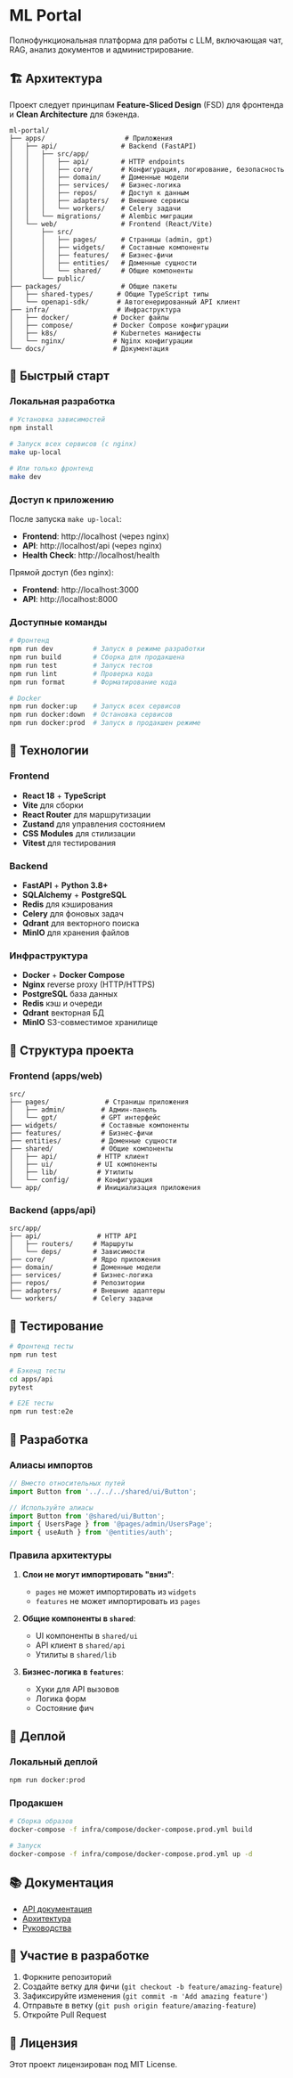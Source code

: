# ML Portal

Полнофункциональная платформа для работы с LLM, включающая чат, RAG, анализ документов и администрирование.

## 🏗️ Архитектура

Проект следует принципам **Feature-Sliced Design** (FSD) для фронтенда и **Clean Architecture** для бэкенда.

```
ml-portal/
├── apps/                    # Приложения
│   ├── api/                # Backend (FastAPI)
│   │   ├── src/app/
│   │   │   ├── api/        # HTTP endpoints
│   │   │   ├── core/       # Конфигурация, логирование, безопасность
│   │   │   ├── domain/     # Доменные модели
│   │   │   ├── services/   # Бизнес-логика
│   │   │   ├── repos/      # Доступ к данным
│   │   │   ├── adapters/   # Внешние сервисы
│   │   │   └── workers/    # Celery задачи
│   │   └── migrations/     # Alembic миграции
│   └── web/                # Frontend (React/Vite)
│       ├── src/
│       │   ├── pages/      # Страницы (admin, gpt)
│       │   ├── widgets/    # Составные компоненты
│       │   ├── features/   # Бизнес-фичи
│       │   ├── entities/   # Доменные сущности
│       │   └── shared/     # Общие компоненты
│       └── public/
├── packages/               # Общие пакеты
│   ├── shared-types/      # Общие TypeScript типы
│   └── openapi-sdk/       # Автогенерированный API клиент
├── infra/                 # Инфраструктура
│   ├── docker/           # Docker файлы
│   ├── compose/          # Docker Compose конфигурации
│   ├── k8s/              # Kubernetes манифесты
│   └── nginx/            # Nginx конфигурации
└── docs/                 # Документация
```

## 🚀 Быстрый старт

### Локальная разработка

```bash
# Установка зависимостей
npm install

# Запуск всех сервисов (с nginx)
make up-local

# Или только фронтенд
make dev
```

### Доступ к приложению

После запуска `make up-local`:

- **Frontend**: http://localhost (через nginx)
- **API**: http://localhost/api (через nginx)
- **Health Check**: http://localhost/health

Прямой доступ (без nginx):
- **Frontend**: http://localhost:3000
- **API**: http://localhost:8000

### Доступные команды

```bash
# Фронтенд
npm run dev          # Запуск в режиме разработки
npm run build        # Сборка для продакшена
npm run test         # Запуск тестов
npm run lint         # Проверка кода
npm run format       # Форматирование кода

# Docker
npm run docker:up    # Запуск всех сервисов
npm run docker:down  # Остановка сервисов
npm run docker:prod  # Запуск в продакшен режиме
```

## 🔧 Технологии

### Frontend
- **React 18** + **TypeScript**
- **Vite** для сборки
- **React Router** для маршрутизации
- **Zustand** для управления состоянием
- **CSS Modules** для стилизации
- **Vitest** для тестирования

### Backend
- **FastAPI** + **Python 3.8+**
- **SQLAlchemy** + **PostgreSQL**
- **Redis** для кэширования
- **Celery** для фоновых задач
- **Qdrant** для векторного поиска
- **MinIO** для хранения файлов

### Инфраструктура
- **Docker** + **Docker Compose**
- **Nginx** reverse proxy (HTTP/HTTPS)
- **PostgreSQL** база данных
- **Redis** кэш и очереди
- **Qdrant** векторная БД
- **MinIO** S3-совместимое хранилище

## 📁 Структура проекта

### Frontend (apps/web)

```
src/
├── pages/              # Страницы приложения
│   ├── admin/         # Админ-панель
│   └── gpt/           # GPT интерфейс
├── widgets/           # Составные компоненты
├── features/          # Бизнес-фичи
├── entities/          # Доменные сущности
├── shared/            # Общие компоненты
│   ├── api/          # HTTP клиент
│   ├── ui/           # UI компоненты
│   ├── lib/          # Утилиты
│   └── config/       # Конфигурация
└── app/              # Инициализация приложения
```

### Backend (apps/api)

```
src/app/
├── api/              # HTTP API
│   ├── routers/     # Маршруты
│   └── deps/        # Зависимости
├── core/            # Ядро приложения
├── domain/          # Доменные модели
├── services/        # Бизнес-логика
├── repos/           # Репозитории
├── adapters/        # Внешние адаптеры
└── workers/         # Celery задачи
```

## 🧪 Тестирование

```bash
# Фронтенд тесты
npm run test

# Бэкенд тесты
cd apps/api
pytest

# E2E тесты
npm run test:e2e
```

## 📝 Разработка

### Алиасы импортов

```typescript
// Вместо относительных путей
import Button from '../../../shared/ui/Button';

// Используйте алиасы
import Button from '@shared/ui/Button';
import { UsersPage } from '@pages/admin/UsersPage';
import { useAuth } from '@entities/auth';
```

### Правила архитектуры

1. **Слои не могут импортировать "вниз"**:
   - `pages` не может импортировать из `widgets`
   - `features` не может импортировать из `pages`

2. **Общие компоненты в `shared`**:
   - UI компоненты в `shared/ui`
   - API клиент в `shared/api`
   - Утилиты в `shared/lib`

3. **Бизнес-логика в `features`**:
   - Хуки для API вызовов
   - Логика форм
   - Состояние фич

## 🚀 Деплой

### Локальный деплой

```bash
npm run docker:prod
```

### Продакшен

```bash
# Сборка образов
docker-compose -f infra/compose/docker-compose.prod.yml build

# Запуск
docker-compose -f infra/compose/docker-compose.prod.yml up -d
```

## 📚 Документация

- [API документация](docs/API.md)
- [Архитектура](docs/architecture/README.md)
- [Руководства](docs/guides/README.md)

## 🤝 Участие в разработке

1. Форкните репозиторий
2. Создайте ветку для фичи (`git checkout -b feature/amazing-feature`)
3. Зафиксируйте изменения (`git commit -m 'Add amazing feature'`)
4. Отправьте в ветку (`git push origin feature/amazing-feature`)
5. Откройте Pull Request

## 📄 Лицензия

Этот проект лицензирован под MIT License.